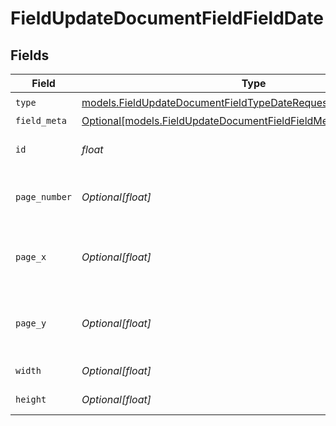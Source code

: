 # FieldUpdateDocumentFieldFieldDate


## Fields

| Field                                                                                                                              | Type                                                                                                                               | Required                                                                                                                           | Description                                                                                                                        |
| ---------------------------------------------------------------------------------------------------------------------------------- | ---------------------------------------------------------------------------------------------------------------------------------- | ---------------------------------------------------------------------------------------------------------------------------------- | ---------------------------------------------------------------------------------------------------------------------------------- |
| `type`                                                                                                                             | [models.FieldUpdateDocumentFieldTypeDateRequestBody1](../models/fieldupdatedocumentfieldtypedaterequestbody1.md)                   | :heavy_check_mark:                                                                                                                 | N/A                                                                                                                                |
| `field_meta`                                                                                                                       | [Optional[models.FieldUpdateDocumentFieldFieldMetaDateRequestBody]](../models/fieldupdatedocumentfieldfieldmetadaterequestbody.md) | :heavy_minus_sign:                                                                                                                 | N/A                                                                                                                                |
| `id`                                                                                                                               | *float*                                                                                                                            | :heavy_check_mark:                                                                                                                 | The ID of the field to update.                                                                                                     |
| `page_number`                                                                                                                      | *Optional[float]*                                                                                                                  | :heavy_minus_sign:                                                                                                                 | The page number the field will be on.                                                                                              |
| `page_x`                                                                                                                           | *Optional[float]*                                                                                                                  | :heavy_minus_sign:                                                                                                                 | The X coordinate of where the field will be placed.                                                                                |
| `page_y`                                                                                                                           | *Optional[float]*                                                                                                                  | :heavy_minus_sign:                                                                                                                 | The Y coordinate of where the field will be placed.                                                                                |
| `width`                                                                                                                            | *Optional[float]*                                                                                                                  | :heavy_minus_sign:                                                                                                                 | The width of the field.                                                                                                            |
| `height`                                                                                                                           | *Optional[float]*                                                                                                                  | :heavy_minus_sign:                                                                                                                 | The height of the field.                                                                                                           |